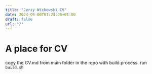 ```yaml
---
title: "Jerzy Wickowski CV"
date: 2024-05-06T01:24:26+01:00
draft: false
url: "/"
---
```


# A place for CV

copy the CV.md from main folder in the repo with build process.
run `build.sh`